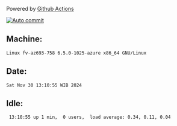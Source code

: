 Powered by [Github Actions](https://github.com/features/actions)

[![Auto commit](https://github.com/hiage/workstation/workflows/Auto%20commit/badge.svg)](https://github.com/hiage/workstation/actions?query=workflow%3A%22Auto+commit%22)

## Machine:
```
Linux fv-az693-758 6.5.0-1025-azure x86_64 GNU/Linux
```
## Date:
```
Sat Nov 30 13:10:55 WIB 2024
```
## Idle:
```
 13:10:55 up 1 min,  0 users,  load average: 0.34, 0.11, 0.04
```
